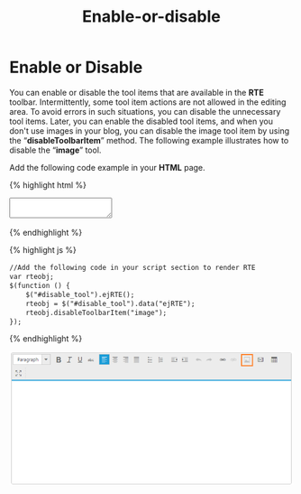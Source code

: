 ﻿---
layout: post
title: Enable-or-disable
description: enable or disable
platform: js
control: RichTextEditor
documentation: ug
---

# Enable or Disable

You can enable or disable the tool items that are available in the **RTE** toolbar. Intermittently, some tool item actions are not allowed in the editing area. To avoid errors in such situations, you can disable the unnecessary tool items. Later, you can enable the disabled tool items, and when you don't use images in your blog, you can disable the image tool item by using the “**disableToolbarItem**” method. The following example illustrates how to disable the “**image**” tool.

Add the following code example in your **HTML** page.

{% highlight html %}

<div class="rte">
    <textarea id="disable_tool"></textarea>
</div>

{% endhighlight %}

{% highlight js %}

    //Add the following code in your script section to render RTE
    var rteobj;
    $(function () {
        $("#disable_tool").ejRTE();
        rteobj = $("#disable_tool").data("ejRTE");
        rteobj.disableToolbarItem("image");
    });


{% endhighlight %}


![](Enable-or-disable_images/Enable-or-disable_img1.png)


